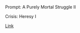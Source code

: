 Prompt: A Purely Mortal Struggle II

Crisis: Heresy I

[Link](https://www.reddit.com/r/GodhoodWB/comments/fwp5rk/endless_pantheon_turn_7/fmzzylo?utm_source=share&utm_medium=web2x)